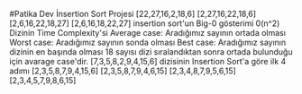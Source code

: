 #Patika Dev İnsertion Sort Projesi
[22,27,16,2,18,6]
[2,27,16,22,18,6]
[2,6,16,22,18,27]
[2,6,16,18,22,27]
insertion sort'un Big-0 gösterimi
0(n^2)
Dizinin Time Complexity'si
Average case: Aradığımız sayının ortada olması
Worst case: Aradığımız sayının sonda olması
Best case: Aradığımız sayının dizinin en başında olması
18 sayısı dizi sıralandıktan sonra ortada bulunduğu için avarage case'dir.
[7,3,5,8,2,9,4,15,6] dizisinin Insertion Sort'a göre ilk 4 adımı
[2,3,5,8,7,9,4,15,6]
[2,3,5,8,7,9,4,6,15]
[2,3,4,8,7,9,5,6,15]
[2,3,4,5,7,9,8,6,15]

